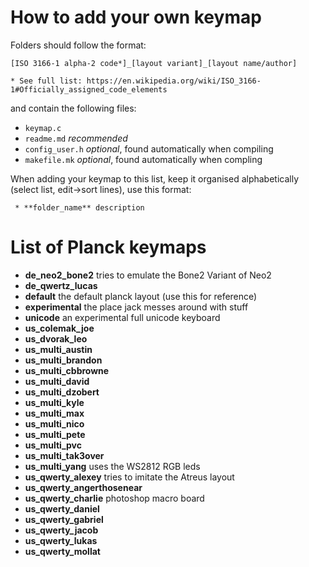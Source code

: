 # How to add your own keymap

Folders should follow the format:

    [ISO 3166-1 alpha-2 code*]_[layout variant]_[layout name/author]

    * See full list: https://en.wikipedia.org/wiki/ISO_3166-1#Officially_assigned_code_elements

and contain the following files:

* `keymap.c`
* `readme.md` *recommended*
* `config_user.h` *optional*, found automatically when compiling
* `makefile.mk` *optional*, found automatically when compling

When adding your keymap to this list, keep it organised alphabetically (select list, edit->sort lines), use this format:

     * **folder_name** description

# List of Planck keymaps

* **de_neo2_bone2** tries to emulate the Bone2 Variant of Neo2
* **de_qwertz_lucas**
* **default** the default planck layout (use this for reference)
* **experimental** the place jack messes around with stuff
* **unicode** an experimental full unicode keyboard
* **us_colemak_joe**
* **us_dvorak_leo**
* **us_multi_austin**
* **us_multi_brandon**
* **us_multi_cbbrowne**
* **us_multi_david**
* **us_multi_dzobert**
* **us_multi_kyle**
* **us_multi_max**
* **us_multi_nico**
* **us_multi_pete**
* **us_multi_pvc**
* **us_multi_tak3over**
* **us_multi_yang** uses the WS2812 RGB leds
* **us_qwerty_alexey** tries to imitate the Atreus layout
* **us_qwerty_angerthosenear**
* **us_qwerty_charlie** photoshop macro board
* **us_qwerty_daniel**
* **us_qwerty_gabriel**
* **us_qwerty_jacob**
* **us_qwerty_lukas**
* **us_qwerty_mollat**
